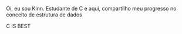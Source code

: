 Oi, eu sou Kinn. Estudante de C e aqui, compartilho meu progresso no conceito de estrutura de dados

<html>
  <body>
    <p>C IS BEST</p>
  </body>
</html>

